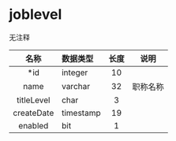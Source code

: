 # joblevel

无注释


| 名称 | 数据类型 | 长度  |  说明 |
| :--: | :--- | :------: |  :----: |
|*id | integer| 10 |     |
|name | varchar| 32 |    职称名称 |
|titleLevel | char| 3 |     |
|createDate | timestamp| 19 |     |
|enabled | bit| 1 |     |
